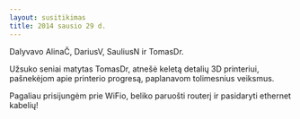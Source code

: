 ```yaml
---
layout: susitikimas
title: 2014 sausio 29 d.
---
```

Dalyvavo AlinaČ, DariusV, SauliusN ir TomasDr.


Užsuko seniai matytas TomasDr, atnešė keletą detalių 3D printeriui,
pašnekėjom apie printerio progresą, paplanavom tolimesnius veiksmus.

Pagaliau prisijungėm prie WiFio, beliko paruošti routerį ir
pasidaryti ethernet kabelių!



